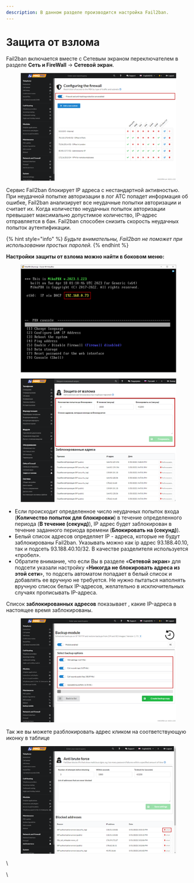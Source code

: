 ```yaml
---
description: В данном разделе производится настройка Fail2ban.
---
```


# Защита от взлома

Fail2ban включается вместе с Сетевым экраном переключателем в разделе **Сеть и FireWall** → **Сетевой экран**.

<figure><img src="../../.gitbook/assets/new1 (1).png" alt=""><figcaption></figcaption></figure>

Сервис Fail2ban блокирует IP адреса с нестандартной активностью.\
При неудачной попытке авторизации в лог АТС попадет информация об ошибке, Fail2ban анализирует все неудачные попытки авторизации и считает их. Когда количество неудачных попыток авторизации превышает максимально допустимое количество, IP-адрес отправляется в бан. Fail2ban способен снизить скорость неудачных попыток аутентификации.&#x20;

{% hint style="info" %}
_Будьте внимательны, Fail2ban не поможет при использовании простых паролей._
{% endhint %}

**Настройки защиты от взлома можно найти в боковом меню:**

<figure><img src="../../.gitbook/assets/new2 (1).png" alt=""><figcaption></figcaption></figure>

<figure><img src="../../.gitbook/assets/3 (1).png" alt=""><figcaption></figcaption></figure>

* Если происходит определенное число неудачных попыток входа (**Количество попыток для блокировки**) в течение определенного периода (**В течение (секунд)**), IP адрес будет заблокирован в течение заданного периода времени (**Блокировать на (секунд)**).
* Белый список адресов определяет IP - адреса, которые не будут заблокированы Fail2ban. Указывать можно как ip адрес 93.188.40.10, так и подсеть 93.188.40.10/32. В качестве разделителя используется «пробел».
* Обратите внимание, что если Вы в разделе «**Сетевой экран**» для подсети указали настройку «**Никогда не блокировать адреса из этой сети**», то подсеть автоматом попадает в белый список и добавлять ее вручную не требуется. Не нужно пытаться наполнять вручную список белых IP-адресов, желательно в исключительных случаях прописывать IP-адреса.

Список **заблокированных адресов** показывает , какие IP-адреса в настоящее время заблокированы.

<figure><img src="../../.gitbook/assets/4 (24).png" alt=""><figcaption></figcaption></figure>

Так же вы можете разблокировать адрес кликом на соответствующую иконку в таблице

<figure><img src="../../.gitbook/assets/new3.png" alt=""><figcaption></figcaption></figure>

\


\
